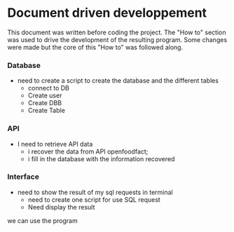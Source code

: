 # Document driven developpement

This document was written before coding the project.
The "How to" section was used to drive the development of the resulting program.
Some changes were made but the core of this "How to" was followed along.

### Database

- need to create a script to create the database and the different tables
	- connect to DB
	- Create user
	- Create DBB
	- Create Table


### API

- I need to retrieve API data 
	- i recover the data from API openfoodfact;
	- i fill in the database with the information recovered

### Interface

- need to show the result of my sql requests in terminal
	- need to create one script for use SQL request
	- Need display the result

we can use the program

